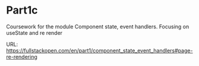 # Part1c

Coursework for the module Component state, event handlers. Focusing on useState and re render

URL: https://fullstackopen.com/en/part1/component_state_event_handlers#page-re-rendering